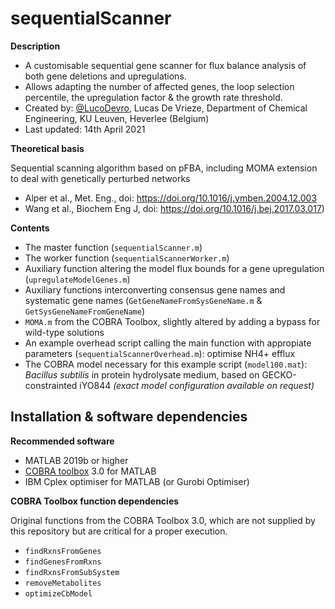# sequentialScanner
**Description**

- A customisable sequential gene scanner for flux balance analysis of both gene deletions and upregulations.
- Allows adapting the number of affected genes, the loop selection percentile, the upregulation factor & the growth rate threshold.
- Created by: [@LucoDevro](https://github.com/LucoDevro), Lucas De Vrieze, Department of Chemical Engineering, KU Leuven, Heverlee (Belgium)
- Last updated: 14th April 2021

**Theoretical basis**

Sequential scanning algorithm based on pFBA, including MOMA extension to deal with genetically perturbed networks
- Alper et al., Met. Eng., doi: https://doi.org/10.1016/j.ymben.2004.12.003
- Wang et al., Biochem Eng J, doi: https://doi.org/10.1016/j.bej.2017.03.017)

**Contents**

- The master function (`sequentialScanner.m`)
- The worker function (`sequentialScannerWorker.m`)
- Auxiliary function altering the model flux bounds for a gene upregulation (`upregulateModelGenes.m`)
- Auxiliary functions interconverting consensus gene names and systematic gene names (`GetGeneNameFromSysGeneName.m` & `GetSysGeneNameFromGeneName`)
- `MOMA.m` from the COBRA Toolbox, slightly altered by adding a bypass for wild-type solutions
- An example overhead script calling the main function with appropiate parameters (`sequentialScannerOverhead.m`): optimise NH4+ efflux
- The COBRA model necessary for this example script (`model100.mat`): *Bacillus subtilis* in protein hydrolysate medium, based on GECKO-constrainted iYO844 *(exact model configuration available on request)*

**Installation & software dependencies**
---
**Recommended software**
- MATLAB 2019b or higher
- [COBRA toolbox](https://github.com/opencobra/cobratoolbox) 3.0 for MATLAB
- IBM Cplex optimiser for MATLAB (or Gurobi Optimiser)

**COBRA Toolbox function dependencies**

Original functions from the COBRA Toolbox 3.0, which are not supplied by this repository but are critical for a proper execution.
- `findRxnsFromGenes`
- `findGenesFromRxns`
- `findRxnsFromSubSystem`
- `removeMetabolites`
- `optimizeCbModel`
